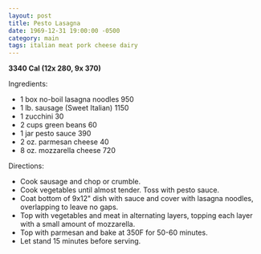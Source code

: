 ```yaml
---
layout: post
title: Pesto Lasagna
date: 1969-12-31 19:00:00 -0500
category: main
tags: italian meat pork cheese dairy
---
```

<b>3340 Cal (12x 280, 9x 370)</b>
  
Ingredients:  

 * 1 box no-boil lasagna noodles 950
 * 1 lb. sausage (Sweet Italian) 1150
 * 1 zucchini 30
 * 2 cups green beans 60
 * 1 jar pesto sauce 390
 * 2 oz. parmesan cheese 40
 * 8 oz. mozzarella cheese 720

Directions:  

 * Cook sausage and chop or crumble.
 * Cook vegetables until almost tender. Toss with pesto sauce.
 * Coat bottom of 9x12" dish with sauce and cover with lasagna noodles, overlapping to leave no gaps.
 * Top with vegetables and meat in alternating layers, topping each layer with a small amount of mozzarella.
 * Top with parmesan and bake at 350F for 50-60 minutes.
 * Let stand 15 minutes before serving.

